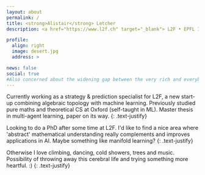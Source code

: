 ```yaml
---
layout: about
permalink: /
title: <strong>Alistair</strong> Letcher
description: <a href="https://www.l2f.ch" target="_blank"> L2F • EPFL Innovation Park • Lausanne, Switzerland</a>

profile:
  align: right
  image: desert.jpg
  address: >

news: false
social: true
#Also concerned about the widening gap between the very rich and everybody else. Could be worsened by AI if left to its own instruments.
---
```


Currently working as a strategy & prediction specialist for L2F, a new start-up combining algebraic topology with machine learning. Previously studied pure maths and theoretical CS at Oxford (self-taught in ML). Master thesis in multi-agent learning, paper on its way.
{: .text-justify}

Looking to do a PhD after some time at L2F. I'd like to find a nice area where 'abstract' mathematical understanding really complements and improves applications in AI. Maybe something like manifold learning?
{: .text-justify}

Otherwise I love climbing, dancing, cold showers, trees and music. Possibility of throwing away this cerebral life and trying something more heartful. :)
{: .text-justify}
